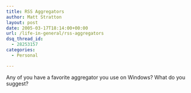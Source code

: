 ```yaml
---
title: RSS Aggregators
author: Matt Stratton
layout: post
date: 2005-03-17T18:14:00+00:00
url: /life-in-general/rss-aggregators
dsq_thread_id:
  - 28253157
categories:
  - Personal

---
```

Any of you have a favorite aggregator you use on Windows? What do you suggest?